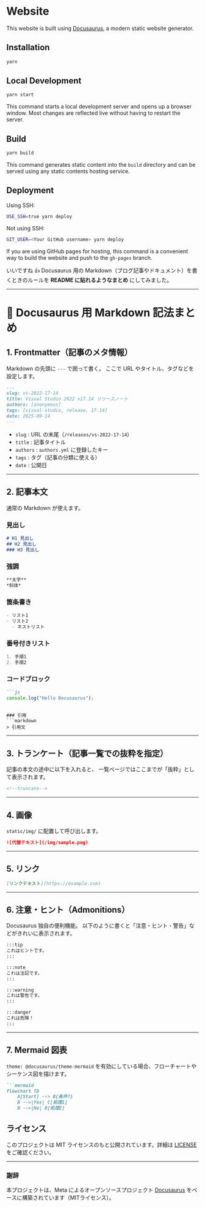 # Website

This website is built using [Docusaurus](https://docusaurus.io/), a modern static website generator.

## Installation

```bash
yarn
```

## Local Development

```bash
yarn start
```

This command starts a local development server and opens up a browser window. Most changes are reflected live without having to restart the server.

## Build

```bash
yarn build
```

This command generates static content into the `build` directory and can be served using any static contents hosting service.

## Deployment

Using SSH:

```bash
USE_SSH=true yarn deploy
```

Not using SSH:

```bash
GIT_USER=<Your GitHub username> yarn deploy
```

If you are using GitHub pages for hosting, this command is a convenient way to build the website and push to the `gh-pages` branch.

いいですね 👍
Docusaurus 用の Markdown（ブログ記事やドキュメント）を書くときのルールを **README に貼れるようなまとめ** にしてみました。

---

# 📑 Docusaurus 用 Markdown 記法まとめ

## 1. Frontmatter（記事のメタ情報）

Markdown の先頭に `---` で囲って書く。
ここで URL やタイトル、タグなどを設定します。

```markdown
---
slug: vs-2022-17-14
title: Visual Studio 2022 v17.14 リリースノート
authors: [anonymous]
tags: [visual-studio, release, 17.14]
date: 2025-09-14
---
```

* `slug` : URL の末尾（`/releases/vs-2022-17-14`）
* `title` : 記事タイトル
* `authors` : `authors.yml` に登録したキー
* `tags` : タグ（記事の分類に使える）
* `date` : 公開日

---

## 2. 記事本文

通常の Markdown が使えます。

### 見出し

```markdown
# H1 見出し
## H2 見出し
### H3 見出し
```

### 強調

```markdown
**太字**
*斜体*
```

### 箇条書き

```markdown
- リスト1
- リスト2
  - ネストリスト
```

### 番号付きリスト

```markdown
1. 手順1
2. 手順2
```

### コードブロック

````markdown
```js
console.log("Hello Docusaurus");
````

````

### 引用
```markdown
> 引用文
````

---

## 3. トランケート（記事一覧での抜粋を指定）

記事の本文の途中に以下を入れると、
一覧ページではここまでが「抜粋」として表示されます。

```markdown
<!--truncate-->
```

---

## 4. 画像

`static/img/` に配置して呼び出します。

```markdown
![代替テキスト](/img/sample.png)
```

---

## 5. リンク

```markdown
[リンクテキスト](https://example.com)
```

---

## 6. 注意・ヒント（Admonitions）

Docusaurus 独自の便利機能。
以下のように書くと「注意・ヒント・警告」などがきれいに表示されます。

```markdown
:::tip
これはヒントです。
:::

:::note
これは注記です。
:::

:::warning
これは警告です。
:::

:::danger
これは危険！
:::
```

---

## 7. Mermaid 図表

`theme: @docusaurus/theme-mermaid` を有効にしている場合、フローチャートやシーケンス図を描けます。

````markdown
```mermaid
flowchart TD
    A[Start] --> B{条件?}
    B -->|Yes| C[処理1]
    B -->|No| D[処理2]
````

## ライセンス

このプロジェクトは MIT ライセンスのもと公開されています。詳細は [LICENSE](./LICENSE) をご確認ください。

---

### 謝辞
本プロジェクトは、Meta によるオープンソースプロジェクト [Docusaurus](https://docusaurus.io/) をベースに構築されています（MITライセンス）。
